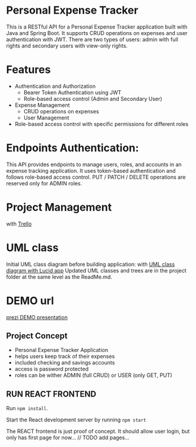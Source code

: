 # Personal Expense Tracker
This is a RESTful API for a Personal Expense Tracker application built with Java and Spring Boot. It supports CRUD operations on expenses and user authentication with JWT. There are two types of users: admin with full rights and secondary users with view-only rights.

# Features
* Authentication and Authorization
  * Bearer Token Authentication using JWT
  * Role-based access control (Admin and Secondary User)
* Expense Management
  * CRUD operations on expenses
  * User Management
* Role-based access control with specific permissions for different roles

# Endpoints Authentication:

This API provides endpoints to manage users, roles, and accounts in an expense tracking application. 
It uses token-based authentication and follows role-based access control.
PUT / PATCH / DELETE operations are reserved only for ADMIN roles.

# Project Management
with [Trello](https://trello.com/b/7UEVtP7K/ironhack-final-project)

# UML class

Initial UML class diagram before building application:
with [UML class diagram with Lucid app](https://lucid.app/lucidchart/4997b6d4-f125-4aeb-8e9e-b4684ca19e0c/edit?invitationId=inv_968bdb5c-7366-4d34-9504-787e16fb16e0)
Updated UML classes and trees are in the project folder at the same level as the ReadMe.md.

# DEMO url

[prezi DEMO presentation](https://prezi.com/view/bXWuU442LVVUtxOQecD6/)

## Project Concept

* Personal Expense Tracker Application
* helps users keep track of their expenses
* included checking and savings accounts
* access is password protected
* roles can be wither ADMIN (full CRUD) or USER (only GET, PUT)

## RUN REACT FRONTEND

Run `npm install`.

Start the React development server by running `npm start`

The REACT frontend is just proof of concept.
It should allow user login, but only has first page for now...
// TODO add pages...


